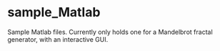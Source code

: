 # sample_Matlab
Sample Matlab files. Currently only holds one for a Mandelbrot fractal generator, with an interactive GUI.
